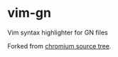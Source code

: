 # vim-gn

Vim syntax highlighter for GN files

Forked from [chromium source tree](https://chromium.googlesource.com/chromium/src/tools/gn/+/master/misc/vim/).
